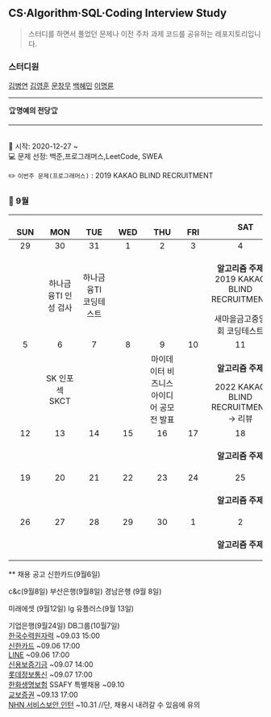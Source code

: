 ## CS·Algorithm·SQL·Coding Interview Study
<blockquote>스터디를 하면서 풀었던 문제나 이전 주차 과제 코드를 공유하는 레포지토리입니다.</blockquote>

### 스터디원

[김병연](https://github.com/whyWhale) [김영훈](https://github.com/kim0hoon) [문창무](https://github.com/ChangmooMoon) [백혜민](https://github.com/HyeminBaek) [이명륜](https://github.com/auddl0756)

<hr>
🏆<b>명예의 전당</b>🏆

<hr>

<br> 📌 시작: 2020-12-27 ~
<br> 💻 문제 선정: 백준,프로그래머스,LeetCode, SWEA

✏️ `이번주 문제(프로그래머스)` : 2019 KAKAO BLIND RECRUITMENT

<h3> 📅 9월 </h3>


|　  SUN　  |　  MON　  |　  TUE　  |　  WED　  |　  THU　  |　  FRI　  |　  SAT　  |
|:---:|:---:|:---:|:---:|:---:|:---:|:---:|
|   29   |   30   |   31   |   1   |   2   |   3   |   4   |
||하나금융TI 인성 검사|하나금융TI 코딩테스트||||<p><b>알고리즘 주제</b> 2019 KAKAO BLIND RECRUITMENT</p>새마을금고중앙회 코딩테스트|
|   5   |   6   |   7   |   8   |   9   |   10   |   11   |
||SK 인포섹 SKCT|||마이데이터 비즈니스 아이디어 공모전 발표||<p><b>알고리즘 주제</b> </p>2022 KAKAO BLIND RECRUITMENT → 리뷰|
|   12   |   13   |   14   |   15   |   16   |   17   |   18   |
|    ||||||<p><b>알고리즘 주제</b> </p>|
|   19   |   20   |   21   |   22   |   23   |   24   |   25   |
|||||||<p><b>알고리즘 주제</b> </p>|
|   26   |   27   |   28   |   29   |   30   |   1   |   2   |
|||||||<p><b>알고리즘 주제</b></p>|


** 채용 공고
신한카드(9월6일)

c&c(9월8일)
부산은행(9월8일)
경남은행 (9월 8일)

미래에셋 (9월12일)
lg 유플러스(9월 13일)

기업은행(9월24일)
DB그룹(10월7일)
<br>[한국수력원자력](https://www.khnp.co.kr/RECU_NEW/RECU_NEW?cmdn=NEW_BQ11) ~09.03 15:00
<br>[신한카드](http://shcard2.incruit.com/hire/viewhire.asp?projectid=104) ~09.06 17:00 
<br>[LINE](https://www.careers-2021-liner.com/) ~09.06 17:00
<br>[신용보증기금](https://kodit.saramin.co.kr/service/kodit/2146/applicant/apply/recruit_default.asp) ~09.07 14:00
<br>[롯데정보통신](https://recruit.lotte.co.kr/apply/announcement/detail/20288001?compcd=30007) ~09.07 17:00
<br>[한화생명보험](https://www.hanwhalife.com) SSAFY 특별채용 ~09.10
<br>[교보증권](https://iprovest.recruiter.co.kr/app/jobnotice/view?systemKindCode=MRS2&jobnoticeSn=68911) ~09.13 17:00
<br>[NHN 서비스보안 인턴](https://linkareer.com/activity/66687?utm_source=cafe_specup&utm_medium=weeklist_intern&utm_campaign=weekly_list) ~10.31 //단, 채용시 내려갈 수 있음에 유의

